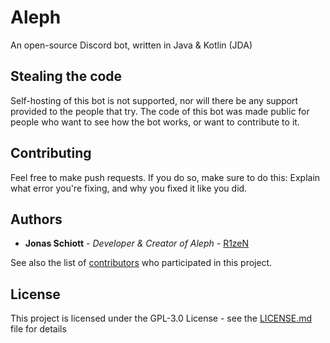 
# Aleph

An open-source Discord bot, written in Java & Kotlin (JDA)

## Stealing the code
Self-hosting of this bot is not supported, nor will there be any support provided to the people that try. The code of this bot was made public for people who want to see how the bot works, or want to contribute to it.

## Contributing

Feel free to make push requests.
If you do so, make sure to do this:
Explain what error you're fixing, and why you fixed it like you did.

## Authors

* **Jonas Schiott** - *Developer & Creator of Aleph* - [R1zeN](https://github.com/JonasSchiott)

See also the list of [contributors](https://github.com/jonasschiott/aleph/contributors) who participated in this project.

## License

This project is licensed under the GPL-3.0 License - see the [LICENSE.md](LICENSE.md) file for details
